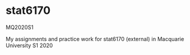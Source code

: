 # stat6170
MQ2020S1

My assignments and practice work for stat6170 (external) in Macquarie University S1 2020
